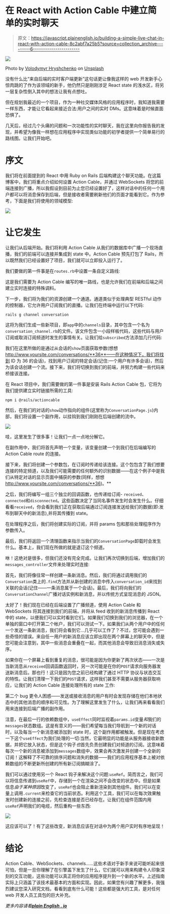 # 在 React with Action Cable 中建立简单的实时聊天

> 原文：<https://javascript.plainenglish.io/building-a-simple-live-chat-in-react-with-action-cable-8c2abf7a25b5?source=collection_archive---------6----------------------->

![](img/d64b1cf10a6ec0d88cc9de5162c90614.png)

Photo by [Volodymyr Hryshchenko](https://unsplash.com/@lunarts?utm_source=medium&utm_medium=referral) on [Unsplash](https://unsplash.com?utm_source=medium&utm_medium=referral)

没有什么比“来自后端的实时客户端更新”这句话更让像我这样的 web 开发新手心惊肉跳的了作为该领域的新手，他仍然只是刚刚涉足 React state 的浅水区，将另一层复杂性倒入其中的想法让我有点想吐。

但在规划我最近的一个项目，作为一种社交媒体风格的应用程序时，我知道我需要一样东西，才能让它看起来接近合法:用户之间的实时 DMs。这意味着是时候直面恐惧了。

几天后，经过几个头痛的问题和一次功能性的实时聊天，我在这里向你报告我的发现，并希望为像我一样想在应用程序中实现类似功能的初学者提供一个简单易行的路线图。让我们开始吧。

# 序文

我们将在前面提到的 React 中用 Ruby on Rails 后端构建这个聊天功能。在这篇博客中，我们将重点介绍如何设置 Action Cable，并通过 WebSockets 将您的前端连接到广播，所以我假设到目前为止您已经设置好了，这样对话中的任何一个用户都可以将消息保存到后端，但是接收者需要刷新他们的页面才能看到它。作为参考，下面是我们将使用的领域模型:

![](img/7abe558d3404c06f561a9c003269f7d0.png)

# 让它发生

让我们从后端开始。我们将利用 Action Cable 从我们的数据库中广播一个现场直播，我们的前端可以连接并集成到 state 中。Action Cable 预先打包了 Rails，所以既然我们已经设置好了项目，我们就可以立即投入运行了。

我们要做的第一件事是在`routes.rb`中设置一条自定义路线:

这是我们需要为 Action Cable 编写的唯一路线，也是允许我们在前端和后端之间建立实时连接的特殊调料。

下一步，我们将为我们的资源创建一个通道。通道类似于处理典型 RESTful 动作的控制器，它允许用户订阅我们的直播。让我们在终端中运行以下代码:

`rails g channel conversation`

这将为我们生成一些新项目，即`app`中的`channels`目录，其中包含一个名为`conversation_channel.rb`的文件。该文件包含一小段样板代码，这些代码与用户订阅或取消订阅频道时发生的事情有关。让我们给`subscribed`方法添加几行代码:

我们在这里所做的是通过从会话的`show`页面获取参数(想想 http://www.yoursite.com/conversations/**36**——在这种情况下，我们将找到 ID 为 36 的会话)，找到用户订阅的特定会话(记住:一个用户有许多会话)，然后为该会话创建一个流。接下来，我们将切换到我们的前端，并努力构建一些代码来桥接该连接。

在 React 项目中，我们需要做的第一件事是安装 Rails Action Cable 包，它将为我们提供建立实时链接所需的工具:

`npm i @rails/actioncable`

然后，在我们的对话的`show`动作指向的组件(这里称为`ConversationPage.js`)内部，我们将设置一个副作用，以挂钩到我们刚刚在后端创建的流中。

![](img/ab84fa6bf71b84f25b496f53e1ccb22d.png)

哇，这里发生了很多事！让我们一点一点地分解它。

在副作用中，我们将首先声明一个变量，该变量创建一个到我们在后端编写的 Action Cable route 的连接。

接下来，我们将创建一个参数包，在订阅时传递给该连接。这个包包含了我们想要连接的特定频道，以及我们可能需要的任何额外的识别数据——在这个例子中是我们从特定对话的显示页面中捕获的参数(同样，想想 http://www.yoursite.com/conversations/**36)。**

之后，我们将编写一组三个独立的回调函数，也传递给订阅- `received`、`connected`和`disconnected`。这些函数决定了当同名事件发生时会发生什么。仔细看看`received`，你会看到我们正在获取后端通过订阅连接发送给我们的数据(即:发布到聊天中的新消息),并将其传播到 state。

在处理程序之后，我们将创建实际的订阅，并将 params 包和那些处理程序作为参数传入。

最后，我们将返回一个清理函数来指示当我们的`ConversationPage`卸载时会发生什么。基本上，我们现在所做的就是退订这个频道。

咻！这绝对是很多，但我们还没有完全完成。让我们再次切换到后端，增加我们的`messages_controller`文件来处理实时连接:

首先，我们将像往常一样创建一条新消息。然后，我们将通过调用我们的`Conversation`类上的`.find`方法并从新创建的消息中传入`conversation_id`来找到关联的会话(记住——一条消息属于一个会话)。最后，我们将向我们的`ConversationChannel`广播对话实例和新消息，并以传统方式呈现消息的 JSON。

太好了！我们现在已经在后端设置了广播频道，使用 Action Cable 和 WebSockets 将其连接到我们的前端，并将从 feed 收到的新消息传播到 React 中的 state，以便我们可以实时看到它们。如果我们切换到我们的浏览器，在一个单独的窗口中打开第二个帐户，我们可以测试一下。如果我们从两个用户中的任何一个发送一条新消息，我们将会看到它…几乎可以工作了？不过，您可能会遇到一些奇怪的错误。来自任一用户的新消息应该立即出现在两个屏幕上的聊天中，但是您可能会注意到，其中一些消息会重叠在一起，而其他消息会导致旧消息消失或失序。

如果你在一个屏幕上看到重复的消息，很可能是因为你更新了两次状态——一次是当新消息从`received`回调函数返回时，另一次可能是在你的`POST`请求向服务器发送新消息后。那也行！这只是因为您之前已经构建了通过 HTTP 协议与状态交互的特性。让我们清理一下我们的`POST`请求，这样我们甚至不需要从服务器获取响应，让我们的 Action Cable 连接处理所有的 state 工作:

第二个 bug 更令人困惑——发送或接收消息的用户有时会发现存储在他们本地状态中的其他消息的顺序和可见性。为了理解这里发生了什么，让我们再来看看我们用来连接到后端广播的副作用。

注意，在最后一行的依赖数组中，`useEffect`同时监视着`params.id`变量*和*我们的`messages`状态数组。这是有意义的——我们希望每当我们导航到一个新的对话时，以及每当一个新消息被添加到 state 时，这个副作用都被触发。但是现在考虑一下这个`useEffect`为我们处理的一切:当然，它最明显的功能是从服务器接收新数据，并把它放入状态，但是这个钩子*也*首先负责创建我们对频道的订阅。这意味着每次一个新的消息被添加到`messages`数组中，效果会再次激发并创建一个全新的订阅！这解释了不可靠的排序问题和消失的数据——我们的应用程序基本上被对依赖数组的不断更新所创建的所有新订阅搞糊涂了。

我们可以通过使用另一个 React 钩子来解决这个问题:`useRef`。简而言之，我们可以将信息传递到`useRef`中，存储到一个在渲染之间不会改变的状态中。但是如果信息*由于某种原因*改变了，`useRef`也会阻止重新渲染到其他组件。我们可以在变量上调用`.current`来检查它的当前状态。利用这个工具，我们可以在每次效果触发时创建新的连接之前，先检查连接是否已经存在。让我们在组件范围内用`useRef`声明我们的电缆，然后重构一些东西:

![](img/e42d2814d7f4b3eb70dcc20eca9b20e1.png)

这应该可以了！有了这些改变，新消息应该在对话中为两个用户实时有序地呈现！

# 结论

Action Cable、WebSockets、channels……这些术语对于新手来说可能听起来很可怕，但是一旦你理解了在引擎盖下发生了什么，它们就可以用来构建令人印象深刻的交互功能，这些功能可以真正将你的应用程序提升到一个新的水平。上述指南实际上只涵盖了该技术最基本的方面和实现。因此，如果您有兴趣了解更多，我强烈建议您深入研究文档，看看到底有什么可能！这些都是强大的工具，是对任何 web 开发人员工具包的巨大补充。

*更多内容请看*[***plain English . io***](http://plainenglish.io/)